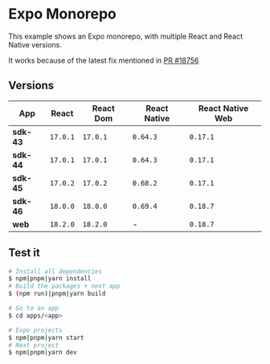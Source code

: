 # Expo Monorepo

This example shows an Expo monorepo, with multiple React and React Native versions.

It works because of the latest fix mentioned in [PR #18756](https://github.com/expo/expo/pull/18756)

## Versions

| App        | React    | React Dom | React Native | React Native Web |
| ---------- | -------- | --------- | ------------ | ---------------- |
| **sdk-43** | `17.0.1` | `17.0.1`  | `0.64.3`     | `0.17.1`         |
| **sdk-44** | `17.0.1` | `17.0.1`  | `0.64.3`     | `0.17.1`         |
| **sdk-45** | `17.0.2` | `17.0.2`  | `0.68.2`     | `0.17.1`         |
| **sdk-46** | `18.0.0` | `18.0.0`  | `0.69.4`     | `0.18.7`         |
| **web**    | `18.2.0` | `18.2.0`  | -            | `0.18.7`         |

## Test it

```bash
# Install all dependencies
$ npm|pnpm|yarn install
# Build the packages + next app
$ (npm run)|pnpm|yarn build

# Go to an app
$ cd apps/<app>

# Expo projects
$ npm|pnpm|yarn start
# Next project
$ npm|pnpm|yarn dev 
```

